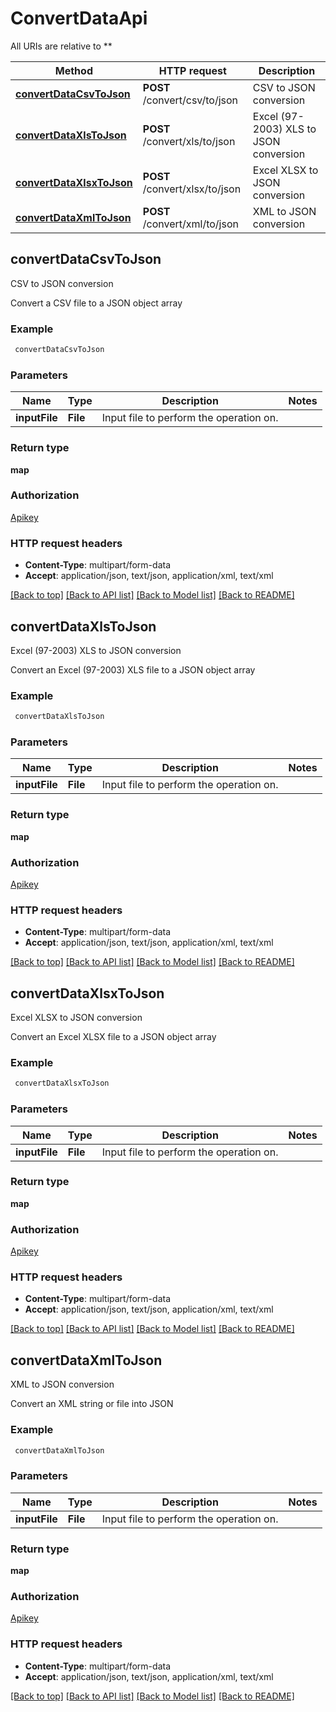 # ConvertDataApi

All URIs are relative to **

Method | HTTP request | Description
------------- | ------------- | -------------
[**convertDataCsvToJson**](ConvertDataApi.md#convertDataCsvToJson) | **POST** /convert/csv/to/json | CSV to JSON conversion
[**convertDataXlsToJson**](ConvertDataApi.md#convertDataXlsToJson) | **POST** /convert/xls/to/json | Excel (97-2003) XLS to JSON conversion
[**convertDataXlsxToJson**](ConvertDataApi.md#convertDataXlsxToJson) | **POST** /convert/xlsx/to/json | Excel XLSX to JSON conversion
[**convertDataXmlToJson**](ConvertDataApi.md#convertDataXmlToJson) | **POST** /convert/xml/to/json | XML to JSON conversion


## **convertDataCsvToJson**

CSV to JSON conversion

Convert a CSV file to a JSON object array

### Example
```bash
 convertDataCsvToJson
```

### Parameters

Name | Type | Description  | Notes
------------- | ------------- | ------------- | -------------
 **inputFile** | **File** | Input file to perform the operation on. |

### Return type

**map**

### Authorization

[Apikey](../README.md#Apikey)

### HTTP request headers

 - **Content-Type**: multipart/form-data
 - **Accept**: application/json, text/json, application/xml, text/xml

[[Back to top]](#) [[Back to API list]](../README.md#documentation-for-api-endpoints) [[Back to Model list]](../README.md#documentation-for-models) [[Back to README]](../README.md)

## **convertDataXlsToJson**

Excel (97-2003) XLS to JSON conversion

Convert an Excel (97-2003) XLS file to a JSON object array

### Example
```bash
 convertDataXlsToJson
```

### Parameters

Name | Type | Description  | Notes
------------- | ------------- | ------------- | -------------
 **inputFile** | **File** | Input file to perform the operation on. |

### Return type

**map**

### Authorization

[Apikey](../README.md#Apikey)

### HTTP request headers

 - **Content-Type**: multipart/form-data
 - **Accept**: application/json, text/json, application/xml, text/xml

[[Back to top]](#) [[Back to API list]](../README.md#documentation-for-api-endpoints) [[Back to Model list]](../README.md#documentation-for-models) [[Back to README]](../README.md)

## **convertDataXlsxToJson**

Excel XLSX to JSON conversion

Convert an Excel XLSX file to a JSON object array

### Example
```bash
 convertDataXlsxToJson
```

### Parameters

Name | Type | Description  | Notes
------------- | ------------- | ------------- | -------------
 **inputFile** | **File** | Input file to perform the operation on. |

### Return type

**map**

### Authorization

[Apikey](../README.md#Apikey)

### HTTP request headers

 - **Content-Type**: multipart/form-data
 - **Accept**: application/json, text/json, application/xml, text/xml

[[Back to top]](#) [[Back to API list]](../README.md#documentation-for-api-endpoints) [[Back to Model list]](../README.md#documentation-for-models) [[Back to README]](../README.md)

## **convertDataXmlToJson**

XML to JSON conversion

Convert an XML string or file into JSON

### Example
```bash
 convertDataXmlToJson
```

### Parameters

Name | Type | Description  | Notes
------------- | ------------- | ------------- | -------------
 **inputFile** | **File** | Input file to perform the operation on. |

### Return type

**map**

### Authorization

[Apikey](../README.md#Apikey)

### HTTP request headers

 - **Content-Type**: multipart/form-data
 - **Accept**: application/json, text/json, application/xml, text/xml

[[Back to top]](#) [[Back to API list]](../README.md#documentation-for-api-endpoints) [[Back to Model list]](../README.md#documentation-for-models) [[Back to README]](../README.md)

